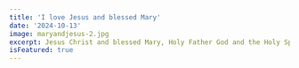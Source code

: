 ```yaml
---
title: 'I love Jesus and blessed Mary'
date: '2024-10-13'
image: maryandjesus-2.jpg
excerpt: Jesus Christ and blessed Mary, Holy Father God and the Holy Spirit are truly wonderful.
isFeatured: true
---
```

